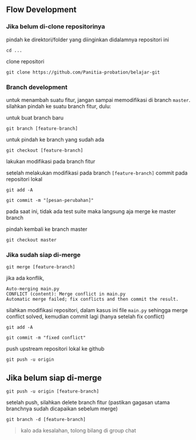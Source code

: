 ## Flow Development

### Jika belum di-clone repositorinya

pindah ke direktori/folder yang diinginkan didalamnya repositori ini 

`cd ...`

clone repositori

`git clone https://github.com/Panitia-probation/belajar-git`

### Branch development

untuk menambah suatu fitur, jangan sampai memodifikasi di branch `master`. silahkan pindah ke suatu branch fitur, dulu:
 

untuk buat branch baru

`git branch [feature-branch]`

untuk pindah ke branch yang sudah ada 

`git checkout [feature-branch]`

lakukan modifikasi pada branch fitur

setelah melakukan modifikasi pada branch `[feature-branch]` commit pada repositori lokal

`git add -A`

`git commit -m "[pesan-perubahan]"`

pada saat ini, tidak ada test suite maka langsung aja merge ke master branch

pindah kembali ke branch master

`git checkout master`

### Jika sudah siap di-merge

`git merge [feature-branch]`

jika ada konflik,

```
Auto-merging main.py
CONFLICT (content): Merge conflict in main.py
Automatic merge failed; fix conflicts and then commit the result.
```

silahkan modifikasi repositori, dalam kasus ini file `main.py` sehingga merge conflict 
solved, kemudian commit lagi (hanya setelah fix conflict) 

`git add -A`

`git commit -m "fixed conflict"`

push upstream repositori lokal ke github

`git push -u origin`

## Jika belum siap di-merge

`git push -u origin [feature-branch]`

setelah push, silahkan delete branch fitur (pastikan gagasan utama branchnya sudah dicapaikan sebelum merge)

`git branch -d [feature-branch]`

> kalo ada kesalahan, tolong bilang di group chat
